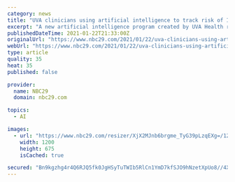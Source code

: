 ```yaml
---
category: news
title: "UVA clinicians using artificial intelligence to track risk of ICU patients"
excerpt: "A new artificial intelligence program created by UVA Health researchers can now monitor high-risk coronavirus patients, as well as others in intensive care, and alert nurses and doctors if life-threatening trouble may arise."
publishedDateTime: 2021-01-22T21:33:00Z
originalUrl: "https://www.nbc29.com/2021/01/22/uva-clinicians-using-artificial-intelligence-track-risk-icu-patients/"
webUrl: "https://www.nbc29.com/2021/01/22/uva-clinicians-using-artificial-intelligence-track-risk-icu-patients/"
type: article
quality: 35
heat: 35
published: false

provider:
  name: NBC29
  domain: nbc29.com

topics:
  - AI

images:
  - url: "https://www.nbc29.com/resizer/XjX2MJnb6brgme_TyG39pLzqEXg=/1200x0/cloudfront-us-east-1.images.arcpublishing.com/raycom/L7F4LBP7PND7RBEVIUTJ6HT4ZU.jpg"
    width: 1200
    height: 675
    isCached: true

secured: "Bn9kgzhg4r4Q6RJQ5fk0JgHSyTuTWIb5RlCn1YmD7kfSJO9hNzetXpUo8//4Xan2v1w7eGIeKK9PhZkTlHU0q6qNTAIRJsyeR1kS6zRk+gZ5qB4JssvC7ZEUqewYD1Q/Sovv4VvCAEPggisWQekubv1WOlYhb6kgNHH/LMAxVE8AbppTm+yzHyQ8Q8xfN/93T6izszBixO5IlPTZCK05uGx2uZha5qH7OECEVxkVlVkzIrARjjz4hrp0Q3lwoA3B6x3jG+rM5e3r6z+RHpfIVdHULTAZC15wN9Rt8CprOFguFTv9aHGH53OBxc5hbrdWonpKUPLMGEy3LhR4Spxn5F+SykYMxFnCEabbmg36Jsc=;LDHuzi1QwcLdqGkiFMDrSg=="
---
```


